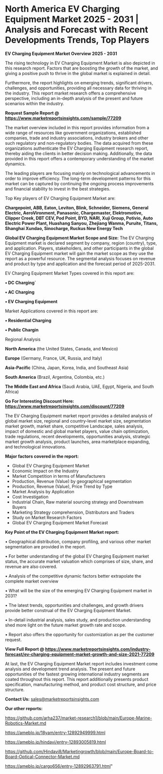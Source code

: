 # North America EV Charging Equipment Market 2025 - 2031 | Analysis and Forecast with Recent Developments Trends, Top Players

<Strong> EV Charging Equipment Market Overview 2025 - 2031</strong>

The rising technology in EV Charging Equipment Market is also depicted in this research report. Factors that are boosting the growth of the market, and giving a positive push to thrive in the global market is explained in detail.

Furthermore, the report highlights on emerging trends, significant drivers, challenges, and opportunities, providing all necessary data for thriving in the industry. This report market research offers a comprehensive perspective, including an in-depth analysis of the present and future scenarios within the industry.

<strong>Request Sample Report @ <a href=https://www.marketreportsinsights.com/sample/77209>https://www.marketreportsinsights.com/sample/77209</a></strong>

The market overview included in this report provides information from a wide range of resources like government organizations, established companies, trade and industry associations, industry brokers and other such regulatory and non-regulatory bodies. The data acquired from these organizations authenticate the EV Charging Equipment research report, thereby aiding the clients in better decision making. Additionally, the data provided in this report offers a contemporary understanding of the market dynamics.

The leading players are focusing mainly on technological advancements in order to improve efficiency. The long-term development patterns for this market can be captured by continuing the ongoing process improvements and financial stability to invest in the best strategies.

Top Key players of EV Charging Equipment Market are:

<strong>Chargepoint, ABB, Eaton, Leviton, Blink, Schneider, Siemens, General Electric, AeroVironment, Panasonic, Chargemaster, Elektromotive, Clipper Creek, DBT CEV, Pod Point, BYD, NARI, Xuji Group, Potivio, Auto Electric Power Plant, Huashang Sanyou, Zhejiang Wanma, Puruite, Titans, Shanghai Xundao, Sinocharge, Ruckus New Energy Tech</strong>

<strong><b>Global EV Charging Equipment Market Scope and Size:</b></strong>
The EV Charging Equipment market is declared segment by company, region (country), type, and application. Players, stakeholders, and other participants in the global EV Charging Equipment market will gain the market scope as they use the report as a powerful resource. The segmental analysis focuses on revenue and product by type and application and the forecast period of 2025-2031.

EV Charging Equipment Market Types covered in this report are:

<strong>• DC Charging`

• AC Charging

• EV Charging Equipment</strong>

Market Applications covered in this report are:

<strong>• Residential Charging

• Public Chargin</strong> 

Regional Analysis

<strong>North America</strong> (the United States, Canada, and Mexico)

<strong>Europe</strong> (Germany, France, UK, Russia, and Italy)

<strong>Asia-Pacific</strong> (China, Japan, Korea, India, and Southeast Asia)

<strong>South America</strong> (Brazil, Argentina, Colombia, etc.)

<strong>The Middle East and Africa</strong> (Saudi Arabia, UAE, Egypt, Nigeria, and South Africa)

<strong>Go For Interesting Discount Here: <a href=https://www.marketreportsinsights.com/discount/77209>https://www.marketreportsinsights.com/discount/77209</a></strong>

The EV Charging Equipment market report provides a detailed analysis of global market size, regional and country-level market size, segmentation market growth, market share, competitive Landscape, sales analysis, impact of domestic and global market players, value chain optimization, trade regulations, recent developments, opportunities analysis, strategic market growth analysis, product launches, area marketplace expanding, and technological innovations.

<strong><b>Major factors covered in the report:</b></strong>
<ul>
  <li>Global EV Charging Equipment Market </li>
  <li>Economic Impact on the Industry</li>
  <li>Market Competition in terms of Manufacturers</li>
  <li>Production, Revenue (Value) by geographical segmentation</li>
  <li>Production, Revenue (Value), Price Trend by Type</li>
  <li>Market Analysis by Application</li>
  <li>Cost Investigation</li>
  <li>Industrial Chain, Raw material sourcing strategy and Downstream Buyers</li>
  <li>Marketing Strategy comprehension, Distributors and Traders</li>
  <li>Study on Market Research Factors</li>
  <li>Global EV Charging Equipment Market Forecast</li>
</ul>

<strong><b>Key Point of the EV Charging Equipment Market report:</b></strong>

• Geographical distribution, company profiling, and various other market segmentation are provided in the report.

• For better understanding of the global EV Charging Equipment market status, the accurate market valuation which comprises of size, share, and revenue are also covered.

• Analysis of the competitive dynamic factors better extrapolate the complete market overview

• What will be the size of the emerging EV Charging Equipment market in 2031?

• The latest trends, opportunities and challenges, and growth drivers provide better construal of the EV Charging Equipment Market.

• In-detail industrial analysis, sales study, and production understanding shed more light on the future market growth rate and scope.

• Report also offers the opportunity for customization as per the customer request.

<strong><b>View Full Report @ <a href=https://www.marketreportsinsights.com/industry-forecast/ev-charging-equipment-market-growth-and-size-2021-77209>https://www.marketreportsinsights.com/industry-forecast/ev-charging-equipment-market-growth-and-size-2021-77209</a></b></strong>


At last, the EV Charging Equipment Market report includes investment come analysis and development trend analysis. The present and future opportunities of the fastest growing international industry segments are coated throughout this report. This report additionally presents product specification, manufacturing method, and product cost structure, and price structure.

<strong>Contact Us:</strong>
sales@marketreportsinsights.com

<strong>Our other reports:</strong>

<a href=https://github.com/arha237/market-research1/blob/main/Europe-Marine-Robotics-Market.md>https://github.com/arha237/market-research1/blob/main/Europe-Marine-Robotics-Market.md</a>

<a href=https://ameblo.jp/18yam/entry-12892949999.html>https://ameblo.jp/18yam/entry-12892949999.html</a>

<a href=https://ameblo.jp/hindavi/entry-12893005819.html>https://ameblo.jp/hindavi/entry-12893005819.html</a>

<a href=https://github.com/Hindavi8/Marketingrowth/blob/main/Europe-Board-to-Board-Optical-Connector-Market.md>https://github.com/Hindavi8/Marketingrowth/blob/main/Europe-Board-to-Board-Optical-Connector-Market.md</a>

<a href=https://ameblo.jp/cargo656/entry-12892963791.html>https://ameblo.jp/cargo656/entry-12892963791.html</a>"
